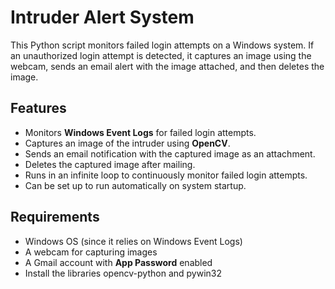 # Intruder Alert System

This Python script monitors failed login attempts on a Windows system. If an unauthorized login attempt is detected, it captures an image using the webcam, sends an email alert with the image attached, and then deletes the image.

## Features
- Monitors **Windows Event Logs** for failed login attempts.
- Captures an image of the intruder using **OpenCV**.
- Sends an email notification with the captured image as an attachment.
- Deletes the captured image after mailing.
- Runs in an infinite loop to continuously monitor failed login attempts.
- Can be set up to run automatically on system startup.

## Requirements
- Windows OS (since it relies on Windows Event Logs)
- A webcam for capturing images
- A Gmail account with **App Password** enabled
- Install the libraries opencv-python and pywin32
